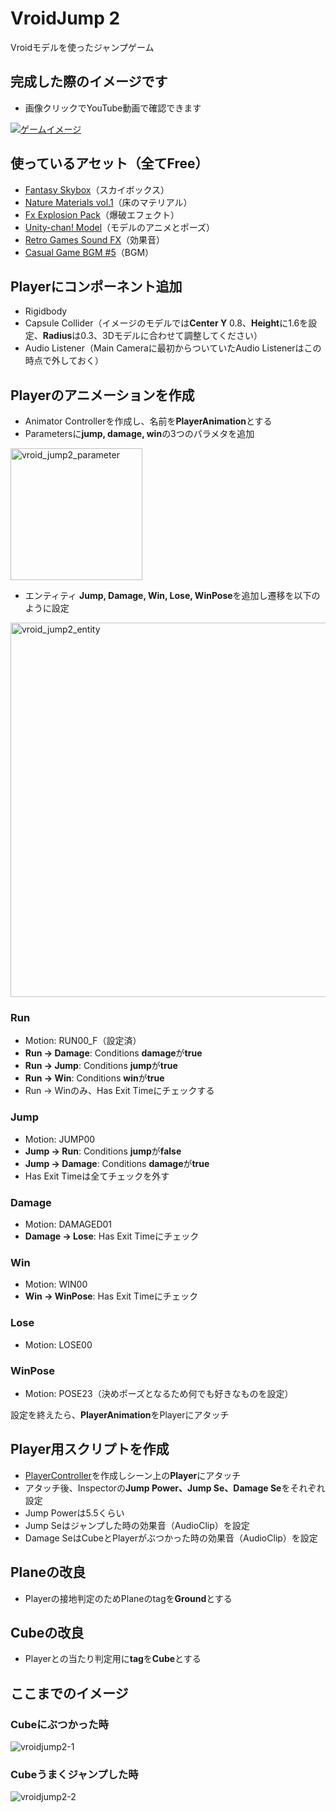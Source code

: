 # VroidJump 2
Vroidモデルを使ったジャンプゲーム

## 完成した際のイメージです
- 画像クリックでYouTube動画で確認できます

[![ゲームイメージ](https://img.youtube.com/vi/KiAOWw25O24/0.jpg)](https://www.youtube.com/watch?v=KiAOWw25O24)

## 使っているアセット（全てFree）
- [Fantasy Skybox](https://assetstore.unity.com/packages/2d/textures-materials/sky/fantasy-skybox-free-18353?locale=ja-JP)（スカイボックス）
- [Nature Materials vol.1](https://assetstore.unity.com/packages/2d/textures-materials/nature/nature-materials-vol-1-21113)（床のマテリアル）
- [Fx Explosion Pack](https://assetstore.unity.com/packages/vfx/particles/fire-explosions/fx-explosion-pack-30102)（爆破エフェクト）
- [Unity-chan! Model](https://assetstore.unity.com/packages/3d/characters/unity-chan-model-18705)（モデルのアニメとポーズ）
- [Retro Games Sound FX](https://assetstore.unity.com/packages/audio/sound-fx/retro-games-sound-fx-27280)（効果音）
- [Casual Game BGM #5](https://assetstore.unity.com/packages/audio/music/casual-game-bgm-5-135943)（BGM）

## Playerにコンポーネント追加
- Rigidbody
- Capsule Collider（イメージのモデルでは**Center Y** 0.8、**Height**に1.6を設定、**Radius**は0.3、3Dモデルに合わせて調整してください）
- Audio Listener（Main Cameraに最初からついていたAudio Listenerはこの時点で外しておく）

## Playerのアニメーションを作成
- Animator Controllerを作成し、名前を**PlayerAnimation**とする
- Parametersに**jump, damage, win**の3つのパラメタを追加

<img width="211" alt="vroid_jump2_parameter" src="https://user-images.githubusercontent.com/32384416/140259445-9596ee8b-1ce5-45ca-99d2-6526f706226c.PNG">

- エンティティ **Jump, Damage, Win, Lose, WinPose**を追加し遷移を以下のように設定

<img width="599" alt="vroid_jump2_entity" src="https://user-images.githubusercontent.com/32384416/140259607-b3e57e6d-4d68-4e47-8612-80f2f186f539.PNG">

### Run
- Motion: RUN00_F（設定済）
- **Run -> Damage**: Conditions **damage**が**true**
- **Run -> Jump**: Conditions **jump**が**true**
- **Run -> Win**: Conditions **win**が**true**
- Run -> Winのみ、Has Exit Timeにチェックする

### Jump
- Motion: JUMP00
- **Jump -> Run**: Conditions **jump**が**false**
- **Jump -> Damage**: Conditions **damage**が**true**
- Has Exit Timeは全てチェックを外す

### Damage
- Motion: DAMAGED01
- **Damage -> Lose**: Has Exit Timeにチェック

### Win
- Motion: WIN00
- **Win -> WinPose**: Has Exit Timeにチェック

### Lose
- Motion: LOSE00

### WinPose
- Motion: POSE23（決めポーズとなるため何でも好きなものを設定）

設定を終えたら、**PlayerAnimation**をPlayerにアタッチ

## Player用スクリプトを作成
- [PlayerController]()を作成しシーン上の**Player**にアタッチ
- アタッチ後、Inspectorの**Jump Power、Jump Se、Damage Se**をそれぞれ設定
- Jump Powerは5.5くらい
- Jump Seはジャンプした時の効果音（AudioClip）を設定
- Damage SeはCubeとPlayerがぶつかった時の効果音（AudioClip）を設定

## Planeの改良
- Playerの接地判定のためPlaneのtagを**Ground**とする

## Cubeの改良
- Playerとの当たり判定用に**tag**を**Cube**とする

## ここまでのイメージ
### Cubeにぶつかった時
![vroidjump2-1](https://user-images.githubusercontent.com/32384416/140261358-93171bfe-5f42-4306-bf8c-89de01dfccdd.gif)

### Cubeうまくジャンプした時
![vroidjump2-2](https://user-images.githubusercontent.com/32384416/140261373-62c36f95-ed5b-4539-8d25-ca86ade56b28.gif)


